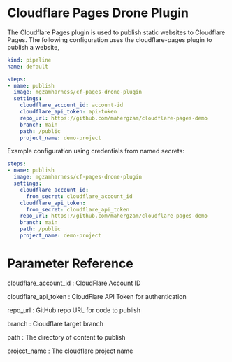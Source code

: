 # Cloudflare Pages Drone Plugin

The Cloudflare Pages plugin is used to publish static websites to Cloudflare Pages. The following configuration uses the cloudflare-pages plugin to publish a website,

```yaml
kind: pipeline
name: default

steps:
- name: publish  
  image: mgzamharness/cf-pages-drone-plugin
  settings:
    cloudflare_account_id: account-id
    cloudflare_api_token: api-token
    repo_url: https://github.com/mahergzam/cloudflare-pages-demo
    branch: main
    path: /public
    project_name: demo-project
```

Example configuration using credentials from named secrets:

```yaml
steps:
- name: publish  
  image: mgzamharness/cf-pages-drone-plugin
  settings:
    cloudflare_account_id:
      from_secret: cloudflare_account_id
    cloudflare_api_token:
      from_secret: cloudflare_api_token
    repo_url: https://github.com/mahergzam/cloudflare-pages-demo
    branch: main
    path: /public
    project_name: demo-project
```

# Parameter Reference

cloudflare_account_id
: CloudFlare Account ID 

cloudflare_api_token
: CloudFlare API Token for authentication

repo_url
: GitHub repo URL for code to publish

branch
: Cloudflare target branch

path
: The directory of content to publish

project_name
: The cloudflare project name

